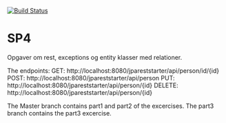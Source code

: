[![Build Status](https://travis-ci.com/MiaSimone/SP4.svg?branch=master)](https://travis-ci.com/MiaSimone/SP4)

# SP4
Opgaver om rest, exceptions og entity klasser med relationer.

The endpoints:
GET: http://localhost:8080/jpareststarter/api/person/id/{id}
POST: http://localhost:8080/jpareststarter/api/person
PUT: http://localhost:8080/jpareststarter/api/person/{id}
DELETE: http://localhost:8080/jpareststarter/api/person/{id}

The Master branch contains part1 and part2 of the excercises.
The part3 branch contains the part3 excercise. 
